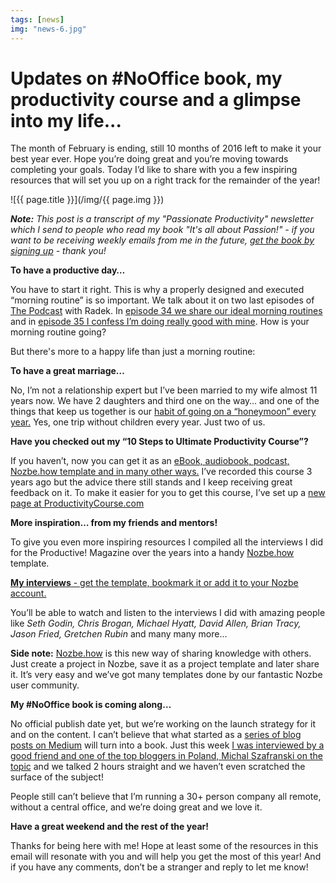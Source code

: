 ```yaml
---
tags: [news]
img: "news-6.jpg"
---
```


# Updates on #NoOffice book, my productivity course and a glimpse into my life...

The month of February is ending, still 10 months of 2016 left to make it your best year ever. Hope you’re doing great and you’re moving towards completing your goals. Today I’d like to share with you a few inspiring resources that will set you up on a right track for the remainder of the year!

<!--More-->

![{{ page.title }}](/img/{{ page.img }})

***Note:*** *This post is a transcript of my "Passionate Productivity" newsletter which I send to people who read my book "It's all about Passion!" - if you want to be receiving weekly emails from me in the future, [get the book by signing up](/newsletter/) - thank you!*

**To have a productive day…**

You have to start it right. This is why a properly designed and executed “morning routine” is so important. We talk about it on two last episodes of [The Podcast][t] with Radek. In [episode 34 we share our ideal morning routines][t34] and in [episode 35 I confess I’m doing really good with mine][t35]. How is your morning routine going?

But there's more to a happy life than just a morning routine:

**To have a great marriage…**

No, I’m not a relationship expert but I’ve been married to my wife almost 11 years now. We have 2 daughters and third one on the way… and one of the things that keep us together is our [habit of going on a “honeymoon” every year.][s1] Yes, one trip without children every year. Just two of us.

**Have you checked out my “10 Steps to Ultimate Productivity Course”?**

If you haven’t, now you can get it as an [eBook, audiobook, podcast, Nozbe.how template and in many other ways.][pc] I’ve recorded this course 3 years ago but the advice there still stands and I keep receiving great feedback on it. To make it easier for you to get this course, I’ve set up a [new page at ProductivityCourse.com][pc]

**More inspiration… from my friends and mentors!**

To give you even more inspiring resources I compiled all the interviews I did for the Productive! Magazine over the years into a handy [Nozbe.how][h] template.

[**My interviews** - get the template, bookmark it or add it to your Nozbe account.][hi]

You’ll be able to watch and listen to the interviews I did with amazing people like *Seth Godin, Chris Brogan, Michael Hyatt, David Allen, Brian Tracy, Jason Fried, Gretchen Rubin* and many many more…

**Side note:** [Nozbe.how][h] is this new way of sharing knowledge with others. Just create a project in Nozbe, save it as a project template and later share it. It’s very easy and we’ve got many templates done by our fantastic Nozbe user community.

**My #NoOffice book is coming along…**

No official publish date yet, but we’re working on the launch strategy for it and on the content. I can’t believe that what started as a [series of blog posts on Medium][no] will turn into a book. Just this week [I was interviewed by a good friend and one of the top bloggers in Poland, Michal Szafranski on the topic][ms] and we talked 2 hours straight and we haven’t even scratched the surface of the subject!

People still can’t believe that I’m running a 30+ person company all remote, without a central office, and we’re doing great and we love it.

**Have a great weekend and the rest of the year!**

Thanks for being here with me! Hope at least some of the resources in this email will resonate with you and will help you get the most of this year! And if you have any comments, don’t be a stranger and reply to let me know!

[t34]: /podcast-34/
[t35]: /podcast-35/
[s1]: /honeymoon
[pc]: http://productivitycourse.com
[h]: https://how.nozbe.com/
[hi]: https://nozbe.how/x8Zya
[no]: https://nooffice.org/
[ms]: http://jakoszczedzacpieniadze.pl/no-office-praca-zdalna-w-firmie-bez-biur
[s2]: /9nozbe
[n3]: https://nozbe.com/blog/scope-roles
[t]: http://thepodcast.fm
[w]: /applewatch/
[m]: http://productivemag.com/
[s]: /show/
[b]: /
[a]: /productivity-apps
[i]: /interview
[p]: /passion
[n]: https://michael.gratis/nozbe
[r]: https://remag.me/
[nb]: https://nozbe.com/buy/?email=%%subscriber_email%%&code=MICHAELNEWS